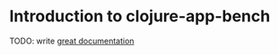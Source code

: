 # Introduction to clojure-app-bench

TODO: write [great documentation](http://jacobian.org/writing/what-to-write/)
